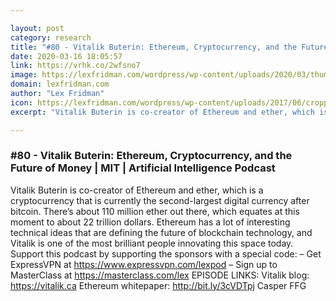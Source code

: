 ```yaml
---

layout: post
category: research
title: "#80 - Vitalik Buterin: Ethereum, Cryptocurrency, and the Future of Money"
date: 2020-03-16 18:05:57
link: https://vrhk.co/2wfsno7
image: https://lexfridman.com/wordpress/wp-content/uploads/2020/03/thumb_vitalik_buterin.png
domain: lexfridman.com
author: "Lex Fridman"
icon: https://lexfridman.com/wordpress/wp-content/uploads/2017/06/cropped-lex-favicon-4-1-180x180.png
excerpt: "Vitalik Buterin is co-creator of Ethereum and ether, which is a cryptocurrency that is currently the second-largest digital currency after bitcoin. There’s about 110 million ether out there, which equates at this moment to about 22 trillion dollars. Ethereum has a lot of interesting technical ideas that are defining the future of blockchain technology, and Vitalik is one of the most brilliant people innovating this space today. Support this podcast by supporting the sponsors with a special code: – Get ExpressVPN at <https://www.expressvpn.com/lexpod> – Sign up to MasterClass at <https://masterclass.com/lex> EPISODE LINKS: Vitalik blog: <https://vitalik.ca> Ethereum whitepaper: <http://bit.ly/3cVDTpj> Casper FFG"

---
```


### #80 - Vitalik Buterin: Ethereum, Cryptocurrency, and the Future of Money | MIT | Artificial Intelligence Podcast

Vitalik Buterin is co-creator of Ethereum and ether, which is a cryptocurrency that is currently the second-largest digital currency after bitcoin. There’s about 110 million ether out there, which equates at this moment to about 22 trillion dollars. Ethereum has a lot of interesting technical ideas that are defining the future of blockchain technology, and Vitalik is one of the most brilliant people innovating this space today. Support this podcast by supporting the sponsors with a special code: – Get ExpressVPN at <https://www.expressvpn.com/lexpod> – Sign up to MasterClass at <https://masterclass.com/lex> EPISODE LINKS: Vitalik blog: <https://vitalik.ca> Ethereum whitepaper: <http://bit.ly/3cVDTpj> Casper FFG